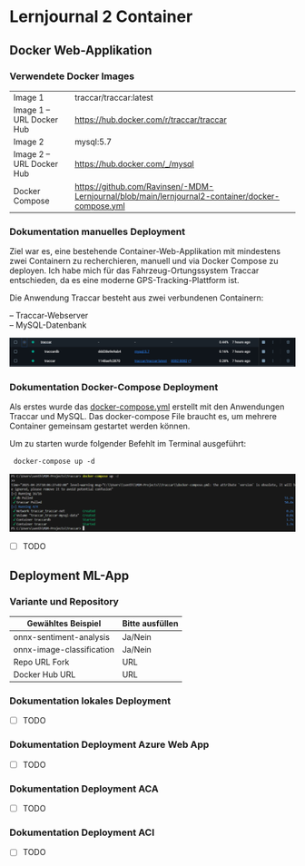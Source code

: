 ﻿# Lernjournal 2 Container

## Docker Web-Applikation

### Verwendete Docker Images

| | |
| -------- | ------- |
| Image 1 | traccar/traccar:latest |
| Image 1 – URL Docker Hub | https://hub.docker.com/r/traccar/traccar |
| Image 2 | mysql:5.7 |
| Image 2 – URL Docker Hub | https://hub.docker.com/_/mysql |
| Docker Compose | https://github.com/Ravinsen/-MDM-Lernjournal/blob/main/lernjournal2-container/docker-compose.yml |

### Dokumentation manuelles Deployment

Ziel war es, eine bestehende Container-Web-Applikation mit mindestens zwei Containern zu recherchieren, manuell und via Docker Compose zu deployen. Ich habe mich für das Fahrzeug-Ortungssystem Traccar entschieden, da es eine moderne GPS-Tracking-Plattform ist.

Die Anwendung Traccar besteht aus zwei verbundenen Containern:

– Traccar-Webserver  
– MySQL-Datenbank

<img src="images/ZweiContainer.png" alt="Container" style="max-width: 100%; height: auto;">

### Dokumentation Docker-Compose Deployment

Als erstes wurde das  <a href="docker-compose.yml">docker-compose.yml</a> erstellt mit den Anwendungen Traccar und MySQL. Das docker-compose File braucht es, um mehrere Container gemeinsam gestartet werden können.

Um zu starten wurde folgender Befehlt im Terminal ausgeführt:

 ```txt
  docker-compose up -d
  ```
<img src="images/DockerComposeCommand.png" alt="DockerComposeCommand" style="max-width: 100%; height: auto;">

* [ ] TODO

## Deployment ML-App

### Variante und Repository

| Gewähltes Beispiel | Bitte ausfüllen |
| -------- | ------- |
| onnx-sentiment-analysis | Ja/Nein |
| onnx-image-classification | Ja/Nein |
| Repo URL Fork | URL |
| Docker Hub URL | URL |

### Dokumentation lokales Deployment

* [ ] TODO

### Dokumentation Deployment Azure Web App

* [ ] TODO

### Dokumentation Deployment ACA

* [ ] TODO

### Dokumentation Deployment ACI

* [ ] TODO
